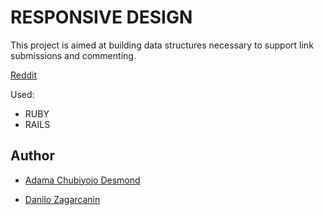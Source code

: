 # RESPONSIVE DESIGN

This project is aimed at building  data structures necessary to support link submissions and commenting. 

[Reddit ](http://reddit.com/)

Used:
 * RUBY
 * RAILS
 
 
 
 
## Author

* [Adama Chubiyojo Desmond](https://github.com/kobiyoyo)

* [Danilo Zagarcanin ](https://github.com/danilozag1992)


